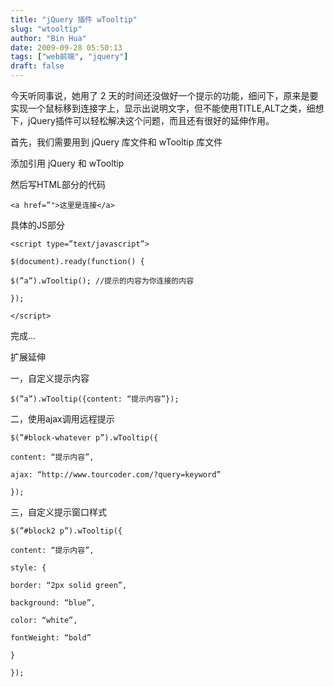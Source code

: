 ```yaml
---
title: "jQuery 插件 wTooltip"
slug: "wtooltip"
author: "Bin Hua"
date: 2009-09-28 05:50:13
tags: ["web前端", "jquery"]
draft: false
---
```


今天听同事说，她用了 2 天的时间还没做好一个提示的功能，细问下，原来是要实现一个鼠标移到连接字上，显示出说明文字，但不能使用TITLE,ALT之类，细想下，jQuery插件可以轻松解决这个问题，而且还有很好的延伸作用。

首先，我们需要用到 jQuery 库文件和 wTooltip 库文件

添加引用 jQuery 和 wTooltip

然后写HTML部分的代码

```
<a href=”">这里是连接</a>
```

具体的JS部分

```
<script type=”text/javascript”>

$(document).ready(function() {

$(”a”).wTooltip(); //提示的内容为你连接的内容

});

</script>
```

完成…

扩展延伸

一，自定义提示内容

```
$(”a”).wTooltip({content: “提示内容”});
```

二，使用ajax调用远程提示

```
$(”#block-whatever p”).wTooltip({

content: “提示内容”,

ajax: “http://www.tourcoder.com/?query=keyword”

});
```

三，自定义提示窗口样式

```
$(”#block2 p”).wTooltip({

content: “提示内容”,

style: {

border: “2px solid green”,

background: “blue”,

color: “white”,

fontWeight: “bold”

}

});
```
